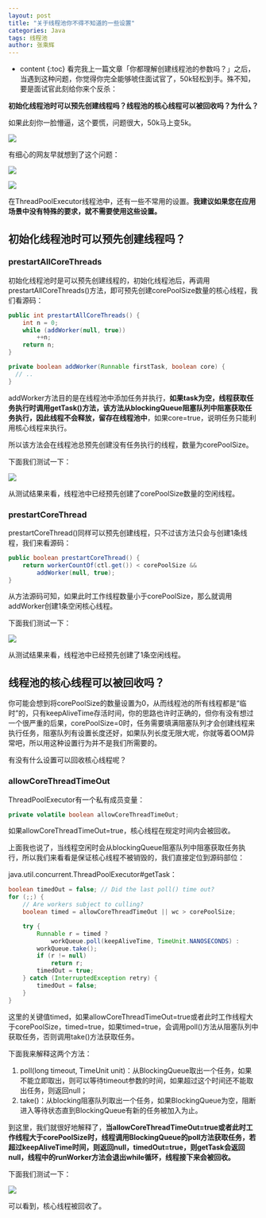 ```yaml
---
layout: post
title: "关于线程池你不得不知道的一些设置"
categories: Java
tags: 线程池
author: 张乘辉
---
```


* content
{:toc}
看完我上一篇文章「你都理解创建线程池的参数吗？」之后，当遇到这种问题，你觉得你完全能够唬住面试官了，50k轻松到手。殊不知，要是面试官此刻给你来个反杀：

**初始化线程池时可以预先创建线程吗？线程池的核心线程可以被回收吗？为什么？**

如果此刻你一脸懵逼，这个要慌，问题很大，50k马上变5k。

![](https://gitee.com/objcoding/md-picture/raw/master/img/threadpool_7.jpg)











有细心的网友早就想到了这个问题：

![](https://gitee.com/objcoding/md-picture/raw/master/img/threadpool_2.jpg)

![](https://gitee.com/objcoding/md-picture/raw/master/img/threadpool_6.jpg)



在ThreadPoolExecutor线程池中，还有一些不常用的设置。**我建议如果您在应用场景中没有特殊的要求，就不需要使用这些设置。**



## 初始化线程池时可以预先创建线程吗？

### prestartAllCoreThreads

初始化线程池时是可以预先创建线程的，初始化线程池后，再调用prestartAllCoreThreads()方法，即可预先创建corePoolSize数量的核心线程，我们看源码：

```java
public int prestartAllCoreThreads() {
    int n = 0;
    while (addWorker(null, true))
        ++n;
    return n;
}
```

```java
private boolean addWorker(Runnable firstTask, boolean core) {
  // ..
}
```

addWorker方法目的是在线程池中添加任务并执行，**如果task为空，线程获取任务执行时调用getTask()方法，该方法从blockingQueue阻塞队列中阻塞获取任务执行，因此线程不会释放，留存在线程池中**，如果core=true，说明任务只能利用核心线程来执行。

所以该方法会在线程池总预先创建没有任务执行的线程，数量为corePoolSize。

下面我们测试一下：

![](https://gitee.com/objcoding/md-picture/raw/master/img/threadpool_4.png)

从测试结果来看，线程池中已经预先创建了corePoolSize数量的空闲线程。



### prestartCoreThread

prestartCoreThread()同样可以预先创建线程，只不过该方法只会与创建1条线程，我们来看源码：

```java
public boolean prestartCoreThread() {
    return workerCountOf(ctl.get()) < corePoolSize &&
        addWorker(null, true);
}
```

从方法源码可知，如果此时工作线程数量小于corePoolSize，那么就调用addWorker创建1条空闲核心线程。

下面我们测试一下：

![](https://gitee.com/objcoding/md-picture/raw/master/img/threadpool_5.png)

从测试结果来看，线程池中已经预先创建了1条空闲线程。



## 线程池的核心线程可以被回收吗？

你可能会想到将corePoolSize的数量设置为0，从而线程池的所有线程都是“临时”的，只有keepAliveTime存活时间，你的思路也许时正确的，但你有没有想过一个很严重的后果，corePoolSize=0时，任务需要填满阻塞队列才会创建线程来执行任务，阻塞队列有设置长度还好，如果队列长度无限大呢，你就等着OOM异常吧，所以用这种设置行为并不是我们所需要的。

有没有什么设置可以回收核心线程呢？

### allowCoreThreadTimeOut


ThreadPoolExecutor有一个私有成员变量：


```java
private volatile boolean allowCoreThreadTimeOut;
```

如果allowCoreThreadTimeOut=true，核心线程在规定时间内会被回收。

上面我也说了，当线程空闲时会从blockingQueue阻塞队列中阻塞获取任务执行，所以我们来看看是保证核心线程不被销毁的，我们直接定位到源码部位：

java.util.concurrent.ThreadPoolExecutor#getTask：

```java
boolean timedOut = false; // Did the last poll() time out?
for (;;) {
    // Are workers subject to culling?
    boolean timed = allowCoreThreadTimeOut || wc > corePoolSize;

    try {
        Runnable r = timed ?
            workQueue.poll(keepAliveTime, TimeUnit.NANOSECONDS) :
        workQueue.take();
        if (r != null)
            return r;
        timedOut = true;
    } catch (InterruptedException retry) {
        timedOut = false;
    }
}
```

这里的关键值timed，如果allowCoreThreadTimeOut=true或者此时工作线程大于corePoolSize，timed=true，如果timed=true，会调用poll()方法从阻塞队列中获取任务，否则调用take()方法获取任务。

下面我来解释这两个方法：

1. poll(long timeout, TimeUnit unit)：从BlockingQueue取出一个任务，如果不能立即取出，则可以等待timeout参数的时间，如果超过这个时间还不能取出任务，则返回null；
2. take()：从blocking阻塞队列取出一个任务，如果BlockingQueue为空，阻断进入等待状态直到BlockingQueue有新的任务被加入为止。

到这里，我们就很好地解释了，**当allowCoreThreadTimeOut=true或者此时工作线程大于corePoolSize时，线程调用BlockingQueue的poll方法获取任务，若超过keepAliveTime时间，则返回null，timedOut=true，则getTask会返回null，线程中的runWorker方法会退出while循环，线程接下来会被回收。**

下面我们测试一下：

![](https://gitee.com/objcoding/md-picture/raw/master/img/threadpool_3.png)

可以看到，核心线程被回收了。

